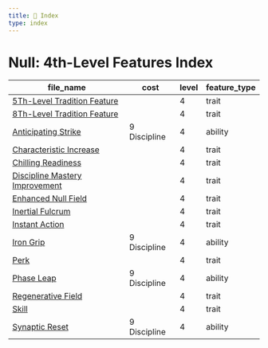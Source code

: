 ```yaml
---
title: 📑 Index
type: index
---
```


# Null: 4th-Level Features Index

| file_name                                                            | cost         | level | feature_type |
| -------------------------------------------------------------------- | ------------ | ----- | ------------ |
| [5Th-Level Tradition Feature](5Th-Level%20Tradition%20Feature)       |              | 4     | trait        |
| [8Th-Level Tradition Feature](8Th-Level%20Tradition%20Feature)       |              | 4     | trait        |
| [Anticipating Strike](Anticipating%20Strike)                         | 9 Discipline | 4     | ability      |
| [Characteristic Increase](Characteristic%20Increase)                 |              | 4     | trait        |
| [Chilling Readiness](Chilling%20Readiness)                           |              | 4     | trait        |
| [Discipline Mastery Improvement](Discipline%20Mastery%20Improvement) |              | 4     | trait        |
| [Enhanced Null Field](Enhanced%20Null%20Field)                       |              | 4     | trait        |
| [Inertial Fulcrum](Inertial%20Fulcrum)                               |              | 4     | trait        |
| [Instant Action](Instant%20Action)                                   |              | 4     | trait        |
| [Iron Grip](Iron%20Grip)                                             | 9 Discipline | 4     | ability      |
| [Perk](Perk)                                                         |              | 4     | trait        |
| [Phase Leap](Phase%20Leap)                                           | 9 Discipline | 4     | ability      |
| [Regenerative Field](Regenerative%20Field)                           |              | 4     | trait        |
| [Skill](Skill)                                                       |              | 4     | trait        |
| [Synaptic Reset](Synaptic%20Reset)                                   | 9 Discipline | 4     | ability      |
